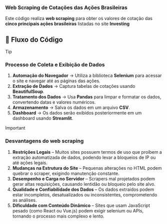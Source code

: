 ###  Web Scraping de Cotações das Ações Brasileiras  

Este código realiza **web scraping** para obter os valores de cotação das **cinco principais ações brasileiras** listadas no site **Investing**

## 📌 Fluxo do Código
> [!TIP]
> ### Processo de Coleta e Exibição de Dados
> 1. **Automação do Navegador** → Utiliza a biblioteca **Selenium** para acessar o site e navegar até as páginas das ações.  
> 2. **Extração de Dados** → Captura tabelas de cotações usando **BeautifulSoup**.  
> 3. **Tratamento dos Dados** → Usa **Pandas** para limpar e formatar os dados, convertendo datas e valores numéricos.  
> 4. **Armazenamento** → Salva os dados em um arquivo **CSV**.  
> 5. **Dashboard** → Os dados serão exibidos posteriormente em um dashboard usando **Streamlit**.

> [!IMPORTANT]
> ### Desvantagens do web scraping
> 1. **Restrições Legais** – Muitos sites possuem termos de uso que proíbem a extração automatizada de dados, podendo levar a bloqueios de IP ou até ações legais.
> 2. **Mudanças na Estrutura do Site** – Pequenas alterações no HTML podem quebrar o scraper, exigindo manutenção constante.
> 3. **Desempenho e Carga no Servidor** – Scrapers mal projetados podem gerar altas requisições, causando lentidão ou bloqueio pelo site alvo.
> 4. **Qualidade e Confiabilidade dos Dados** – Os dados extraídos podem estar incompletos, desatualizados ou inconsistentes, comprometendo as análises.
> 5. **Dificuldade com Conteúdo Dinâmico** – Sites que usam JavaScript pesado (como React ou Vue.js) podem exigir selenium ou APIs, tornando o processo mais complexo e lento.
